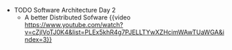 - TODO Software Architecture Day 2
	- A better Distributed Sofware {{video https://www.youtube.com/watch?v=cZjlVoTJ0K4&list=PLEx5khR4g7PJELLTYwXZHcimWAwTUaWGA&index=3}}